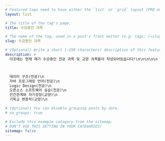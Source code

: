 ```yaml
---
# Featured tags need to have either the `list` or `grid` layout (PRO only).
layout: list

# The title of the tag's page.
title: 수강중인 과목

# The name of the tag, used in a post's front matter (e.g. tags: [<slug>]).
slug: 수강중인 과목

# (Optional) Write a short (~150 characters) description of this featured tag.
description: >
  이곳에는 현재 제가 수강중인 전공 과목 및 교양 과목들이 작성되어있습니다!\n\n\n\n\n



  데이타 구조(전공)\n
  자바 프로그래밍 언어(전공)\n
  Logic Design(전공)\n
  오픈소스 소프트웨어 실습(전공)\n
  인간관계와 자기성장(교양)\n
  기독교 변증학(교양)\n

# (Optional) You can disable grouping posts by date.
# no_groups: true

# Exclude this example category from the sitemap.
# DON'T USE THIS SETTING IN YOUR CATEGORIES!
sitemap: false
---
```

